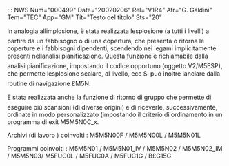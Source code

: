  :  : NWS Num="000499" Date="20020206" Rel="V1R4" Atr="G. Galdini" Tem="TEC" App="GM" Tit="Testo del titolo" Sts="20"

In analogia allimplosione, è stata realizzata lesplosione (a tutti i livelli) a partire da un fabbisogno o di una copertura, che presenta o ritorna le coperture e i fabbisogni dipendenti, scendendo nei legami implicitamente presenti nellanalisi pianificazione.
Questa funzione è richiamabile dalla analisi pianificazione, impostando il codice opportuno (oggetto V2/M5ESP), che permette lesplosione scalare, al livello, ecc 
Si può inoltre lanciare dalla routine di navigazione £M5N.

E stata realizzata anche la funzione di ritorno di gruppo che permette di eseguire più scansioni (di diverse origini) e di riceverle, successivamente, ordinate in modo personalizzato (impostando il criterio di ordinamento in un programma di exit M5M5N0C_x.



Archivi (di lavoro ) coinvolti : 
M5M5N00F / M5M5N00L / M5M5N01L

Programmi coinvolti : 
M5M5N01 / M5M5N01_IV / M5M5N02 / M5M5N02_IM / M5M5N03/ M5FUC0L / M5FUC0A / M5FUC1G / B£G15G.


